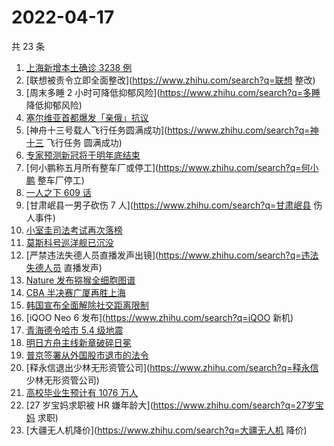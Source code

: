 # 2022-04-17

共 23 条

<!-- BEGIN -->
<!-- 最后更新时间 Sun Apr 17 2022 09:09:24 GMT+0800 (China Standard Time) -->

1. [上海新增本土确诊 3238 例](https://www.zhihu.com/search?q=上海新增)
1. [联想被责令立即全面整改](https://www.zhihu.com/search?q=联想 整改)
1. [周末多睡 2 小时可降低抑郁风险](https://www.zhihu.com/search?q=多睡 降低抑郁风险)
1. [塞尔维亚首都爆发「亲俄」抗议](https://www.zhihu.com/search?q=塞尔维亚亲俄抗议)
1. [神舟十三号载人飞行任务圆满成功](https://www.zhihu.com/search?q=神十三 飞行任务 圆满成功)
1. [专家预测新冠将于明年底结束](https://www.zhihu.com/search?q=黄建平院士预测新冠结束)
1. [何小鹏称五月所有整车厂或停工](https://www.zhihu.com/search?q=何小鹏 整车厂停工)
1. [一人之下 609 话](https://www.zhihu.com/search?q=一人之下609)
1. [甘肃岷县一男子砍伤 7 人](https://www.zhihu.com/search?q=甘肃岷县 伤人事件)
1. [小室圭司法考试再次落榜](https://www.zhihu.com/search?q=小室圭司法考试落榜)
1. [莫斯科号巡洋舰已沉没](https://www.zhihu.com/search?q=莫斯科号巡洋舰沉没)
1. [严禁违法失德人员直播发声出镜](https://www.zhihu.com/search?q=违法失德人员 直播发声)
1. [Nature 发布猕猴全细胞图谱](https://www.zhihu.com/search?q=非灵长类全细胞图谱)
1. [CBA 半决赛广厦再胜上海](https://www.zhihu.com/search?q=CBA半决赛广厦上海)
1. [韩国宣布全面解除社交距离限制](https://www.zhihu.com/search?q=韩国解除社交距离限制)
1. [iQOO Neo 6 发布](https://www.zhihu.com/search?q=iQOO 新机)
1. [青海德令哈市 5.4 级地震](https://www.zhihu.com/search?q=青海5.4级地震)
1. [明日方舟主线新章破碎日冕](https://www.zhihu.com/search?q=明日方舟破碎日冕)
1. [普京签署从外国股市退市的法令](https://www.zhihu.com/search?q=俄公司从外国股市退市)
1. [释永信退出少林无形资管公司](https://www.zhihu.com/search?q=释永信 少林无形资管公司)
1. [高校毕业生预计有 1076 万人](https://www.zhihu.com/search?q=高校毕业生数量)
1. [27 岁宝妈求职被 HR 嫌年龄大](https://www.zhihu.com/search?q=27岁宝妈 求职)
1. [大疆无人机降价](https://www.zhihu.com/search?q=大疆无人机 降价)

<!-- END -->

